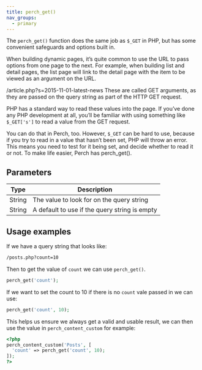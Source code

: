 ```yaml
---
title: perch_get()
nav_groups:
  - primary
---
```


The `perch_get()` function does the same job as `$_GET` in PHP, but has some convenient safeguards and options built in.

When building dynamic pages, it’s quite common to use the URL to pass options from one page to the next. For example, when building list and detail pages, the list page will link to the detail page with the item to be viewed as an argument on the URL.

/article.php?s=2015-11-01-latest-news
These are called GET arguments, as they are passed on the query string as part of the HTTP GET request.

PHP has a standard way to read these values into the page. If you’ve done any PHP development at all, you’ll be familiar with using something like `$_GET['s']` to read a value from the GET request.

You can do that in Perch, too. However, `$_GET` can be hard to use, because if you try to read in a value that hasn’t been set, PHP will throw an error. This means you need to test for it being set, and decide whether to read it or not. To make life easier, Perch has perch_get().

## Parameters

| Type | Description |
|-|-|
| String   | The value to look for on the query string |
| String | A default to use if the query string is empty |


## Usage examples

If we have a query string that looks like:

```html
/posts.php?count=10
```

Then to get the value of `count` we can use `perch_get()`.

```php
perch_get('count');
```

If we want to set the count to 10 if there is no `count` vale passed in we can use:

```php
perch_get('count', 10);
```

This helps us ensure we always get a valid and usable result, we can then use the value in `perch_content_custom` for example:

```php
<?php
perch_content_custom('Posts', [
  'count' => perch_get('count', 10);
]);
?>
```
